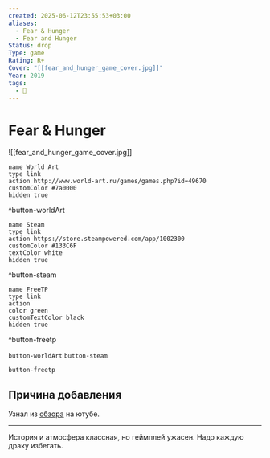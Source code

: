 ```yaml
---
created: 2025-06-12T23:55:53+03:00
aliases:
  - Fear & Hunger
  - Fear and Hunger
Status: drop
Type: game
Rating: R+
Cover: "[[fear_and_hunger_game_cover.jpg]]"
Year: 2019
tags:
  - 🔞
---
```


# Fear & Hunger

![[fear_and_hunger_game_cover.jpg]]


```button
name World Art
type link
action http://www.world-art.ru/games/games.php?id=49670
customColor #7a0000
hidden true
```
^button-worldArt

```button
name Steam
type link
action https://store.steampowered.com/app/1002300
customColor #133C6F
textColor white
hidden true
```
^button-steam

```button
name FreeTP
type link
action 
color green
customTextColor black
hidden true
```
^button-freetp



`button-worldArt` `button-steam`

`button-freetp`

## Причина добавления

Узнал из [обзора](https://youtu.be/PslMVzp69BM?si=j7HCl7FXlrU5Gj5Q) на ютубе.

---

История и атмосфера классная, но геймплей ужасен. Надо каждую драку избегать.
